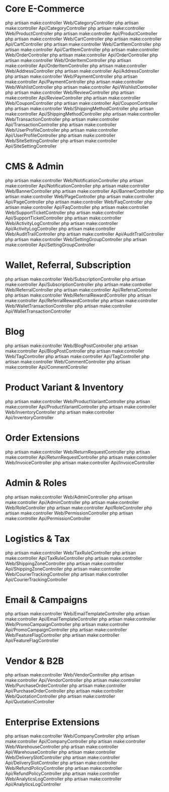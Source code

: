 # Core E-Commerce
php artisan make:controller Web/CategoryController
php artisan make:controller Api/CategoryController
php artisan make:controller Web/ProductController
php artisan make:controller Api/ProductController
php artisan make:controller Web/CartController
php artisan make:controller Api/CartController
php artisan make:controller Web/CartItemController
php artisan make:controller Api/CartItemController
php artisan make:controller Web/OrderController
php artisan make:controller Api/OrderController
php artisan make:controller Web/OrderItemController
php artisan make:controller Api/OrderItemController
php artisan make:controller Web/AddressController
php artisan make:controller Api/AddressController
php artisan make:controller Web/PaymentController
php artisan make:controller Api/PaymentController
php artisan make:controller Web/WishlistController
php artisan make:controller Api/WishlistController
php artisan make:controller Web/ReviewController
php artisan make:controller Api/ReviewController
php artisan make:controller Web/CouponController
php artisan make:controller Api/CouponController
php artisan make:controller Web/ShippingMethodController
php artisan make:controller Api/ShippingMethodController
php artisan make:controller Web/TransactionController
php artisan make:controller Api/TransactionController
php artisan make:controller Web/UserProfileController
php artisan make:controller Api/UserProfileController
php artisan make:controller Web/SiteSettingController
php artisan make:controller Api/SiteSettingController

# CMS & Admin
php artisan make:controller Web/NotificationController
php artisan make:controller Api/NotificationController
php artisan make:controller Web/BannerController
php artisan make:controller Api/BannerController
php artisan make:controller Web/PageController
php artisan make:controller Api/PageController
php artisan make:controller Web/FaqController
php artisan make:controller Api/FaqController
php artisan make:controller Web/SupportTicketController
php artisan make:controller Api/SupportTicketController
php artisan make:controller Web/ActivityLogController
php artisan make:controller Api/ActivityLogController
php artisan make:controller Web/AuditTrailController
php artisan make:controller Api/AuditTrailController
php artisan make:controller Web/SettingGroupController
php artisan make:controller Api/SettingGroupController

# Wallet, Referral, Subscription
php artisan make:controller Web/SubscriptionController
php artisan make:controller Api/SubscriptionController
php artisan make:controller Web/ReferralController
php artisan make:controller Api/ReferralController
php artisan make:controller Web/ReferralRewardController
php artisan make:controller Api/ReferralRewardController
php artisan make:controller Web/WalletTransactionController
php artisan make:controller Api/WalletTransactionController

# Blog
php artisan make:controller Web/BlogPostController
php artisan make:controller Api/BlogPostController
php artisan make:controller Web/TagController
php artisan make:controller Api/TagController
php artisan make:controller Web/CommentController
php artisan make:controller Api/CommentController

# Product Variant & Inventory
php artisan make:controller Web/ProductVariantController
php artisan make:controller Api/ProductVariantController
php artisan make:controller Web/InventoryController
php artisan make:controller Api/InventoryController

# Order Extensions
php artisan make:controller Web/ReturnRequestController
php artisan make:controller Api/ReturnRequestController
php artisan make:controller Web/InvoiceController
php artisan make:controller Api/InvoiceController

# Admin & Roles
php artisan make:controller Web/AdminController
php artisan make:controller Api/AdminController
php artisan make:controller Web/RoleController
php artisan make:controller Api/RoleController
php artisan make:controller Web/PermissionController
php artisan make:controller Api/PermissionController

# Logistics & Tax
php artisan make:controller Web/TaxRuleController
php artisan make:controller Api/TaxRuleController
php artisan make:controller Web/ShippingZoneController
php artisan make:controller Api/ShippingZoneController
php artisan make:controller Web/CourierTrackingController
php artisan make:controller Api/CourierTrackingController

# Email & Campaigns
php artisan make:controller Web/EmailTemplateController
php artisan make:controller Api/EmailTemplateController
php artisan make:controller Web/PromoCampaignController
php artisan make:controller Api/PromoCampaignController
php artisan make:controller Web/FeatureFlagController
php artisan make:controller Api/FeatureFlagController

# Vendor & B2B
php artisan make:controller Web/VendorController
php artisan make:controller Api/VendorController
php artisan make:controller Web/PurchaseOrderController
php artisan make:controller Api/PurchaseOrderController
php artisan make:controller Web/QuotationController
php artisan make:controller Api/QuotationController

# Enterprise Extensions
php artisan make:controller Web/CompanyController
php artisan make:controller Api/CompanyController
php artisan make:controller Web/WarehouseController
php artisan make:controller Api/WarehouseController
php artisan make:controller Web/DeliverySlotController
php artisan make:controller Api/DeliverySlotController
php artisan make:controller Web/RefundPolicyController
php artisan make:controller Api/RefundPolicyController
php artisan make:controller Web/AnalyticsLogController
php artisan make:controller Api/AnalyticsLogController
